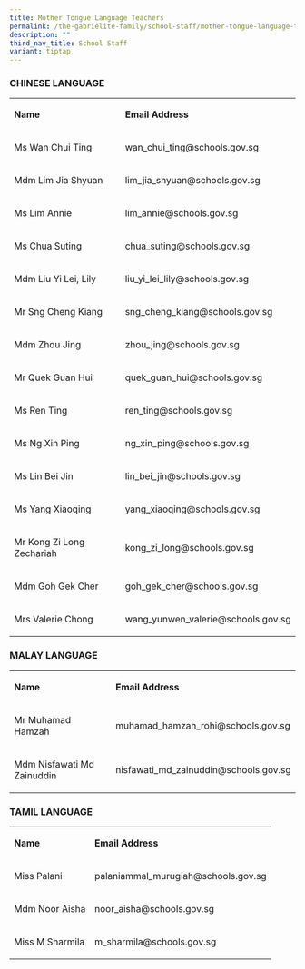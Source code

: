 ```yaml
---
title: Mother Tongue Language Teachers
permalink: /the-gabrielite-family/school-staff/mother-tongue-language-teachers/
description: ""
third_nav_title: School Staff
variant: tiptap
---
```

<h3>CHINESE LANGUAGE</h3>
<table style="minWidth: 50px">
<colgroup>
<col>
<col>
</colgroup>
<tbody>
<tr>
<td rowspan="1" colspan="1">
<p><strong>Name</strong>
</p>
</td>
<td rowspan="1" colspan="1">
<p><strong>Email Address</strong>
</p>
</td>
</tr>
<tr>
<td rowspan="1" colspan="1">
<p>Ms Wan Chui Ting</p>
</td>
<td rowspan="1" colspan="1">
<p>wan_chui_ting@schools.gov.sg</p>
</td>
</tr>
<tr>
<td rowspan="1" colspan="1">
<p>Mdm Lim Jia Shyuan</p>
</td>
<td rowspan="1" colspan="1">
<p>lim_jia_shyuan@schools.gov.sg</p>
</td>
</tr>
<tr>
<td rowspan="1" colspan="1">
<p>Ms Lim Annie</p>
</td>
<td rowspan="1" colspan="1">
<p>lim_annie@schools.gov.sg</p>
</td>
</tr>
<tr>
<td rowspan="1" colspan="1">
<p>Ms Chua Suting</p>
</td>
<td rowspan="1" colspan="1">
<p>chua_suting@schools.gov.sg</p>
</td>
</tr>
<tr>
<td rowspan="1" colspan="1">
<p>Mdm Liu Yi Lei, Lily</p>
</td>
<td rowspan="1" colspan="1">
<p>liu_yi_lei_lily@schools.gov.sg</p>
</td>
</tr>
<tr>
<td rowspan="1" colspan="1">
<p>Mr Sng Cheng Kiang</p>
</td>
<td rowspan="1" colspan="1">
<p>sng_cheng_kiang@schools.gov.sg</p>
</td>
</tr>
<tr>
<td rowspan="1" colspan="1">
<p>Mdm Zhou Jing</p>
</td>
<td rowspan="1" colspan="1">
<p>zhou_jing@schools.gov.sg</p>
</td>
</tr>
<tr>
<td rowspan="1" colspan="1">
<p>Mr Quek Guan Hui</p>
</td>
<td rowspan="1" colspan="1">
<p>quek_guan_hui@schools.gov.sg</p>
</td>
</tr>
<tr>
<td rowspan="1" colspan="1">
<p>Ms Ren Ting</p>
</td>
<td rowspan="1" colspan="1">
<p>ren_ting@schools.gov.sg</p>
</td>
</tr>
<tr>
<td rowspan="1" colspan="1">
<p>Ms Ng Xin Ping</p>
</td>
<td rowspan="1" colspan="1">
<p>ng_xin_ping@schools.gov.sg</p>
</td>
</tr>
<tr>
<td rowspan="1" colspan="1">
<p>Ms Lin Bei Jin</p>
</td>
<td rowspan="1" colspan="1">
<p>lin_bei_jin@schools.gov.sg</p>
</td>
</tr>
<tr>
<td rowspan="1" colspan="1">
<p>Ms Yang Xiaoqing</p>
</td>
<td rowspan="1" colspan="1">
<p>yang_xiaoqing@schools.gov.sg</p>
</td>
</tr>
<tr>
<td rowspan="1" colspan="1">
<p>Mr Kong Zi Long Zechariah</p>
</td>
<td rowspan="1" colspan="1">
<p>kong_zi_long@schools.gov.sg</p>
</td>
</tr>
<tr>
<td rowspan="1" colspan="1">
<p>Mdm Goh Gek Cher</p>
</td>
<td rowspan="1" colspan="1">
<p>goh_gek_cher@schools.gov.sg</p>
</td>
</tr>
<tr>
<td rowspan="1" colspan="1">
<p>Mrs Valerie Chong</p>
</td>
<td rowspan="1" colspan="1">
<p>wang_yunwen_valerie@schools.gov.sg</p>
</td>
</tr>
</tbody>
</table>
<h3>MALAY LANGUAGE</h3>
<table style="minWidth: 50px">
<colgroup>
<col>
<col>
</colgroup>
<tbody>
<tr>
<td rowspan="1" colspan="1">
<p><strong>Name</strong>
</p>
</td>
<td rowspan="1" colspan="1">
<p><strong>Email Address</strong>
</p>
</td>
</tr>
<tr>
<td rowspan="1" colspan="1">
<p>Mr Muhamad Hamzah</p>
</td>
<td rowspan="1" colspan="1">
<p>muhamad_hamzah_rohi@schools.gov.sg</p>
</td>
</tr>
<tr>
<td rowspan="1" colspan="1">
<p>Mdm Nisfawati Md Zainuddin</p>
</td>
<td rowspan="1" colspan="1">
<p>nisfawati_md_zainuddin@schools.gov.sg</p>
</td>
</tr>
</tbody>
</table>
<h3>TAMIL LANGUAGE</h3>
<table style="minWidth: 50px">
<colgroup>
<col>
<col>
</colgroup>
<tbody>
<tr>
<td rowspan="1" colspan="1">
<p><strong>Name</strong>
</p>
</td>
<td rowspan="1" colspan="1">
<p><strong>Email Address</strong>
</p>
</td>
</tr>
<tr>
<td rowspan="1" colspan="1">
<p>Miss Palani</p>
</td>
<td rowspan="1" colspan="1">
<p>palaniammal_murugiah@schools.gov.sg</p>
</td>
</tr>
<tr>
<td rowspan="1" colspan="1">
<p>Mdm Noor Aisha</p>
</td>
<td rowspan="1" colspan="1">
<p>noor_aisha@schools.gov.sg</p>
</td>
</tr>
<tr>
<td rowspan="1" colspan="1">
<p>Miss M Sharmila</p>
</td>
<td rowspan="1" colspan="1">
<p>m_sharmila@schools.gov.sg</p>
</td>
</tr>
</tbody>
</table>
<p></p>
